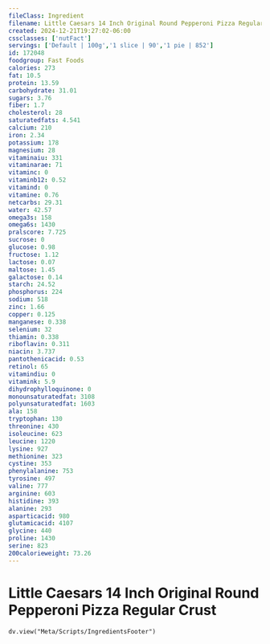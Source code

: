 ```yaml
---
fileClass: Ingredient
filename: Little Caesars 14 Inch Original Round Pepperoni Pizza Regular Crust
created: 2024-12-21T19:27:02-06:00
cssclasses: ['nutFact']
servings: ['Default | 100g','1 slice | 90','1 pie | 852']
id: 172048
foodgroup: Fast Foods
calories: 273
fat: 10.5
protein: 13.59
carbohydrate: 31.01
sugars: 3.76
fiber: 1.7
cholesterol: 28
saturatedfats: 4.541
calcium: 210
iron: 2.34
potassium: 178
magnesium: 28
vitaminaiu: 331
vitaminarae: 71
vitaminc: 0
vitaminb12: 0.52
vitamind: 0
vitamine: 0.76
netcarbs: 29.31
water: 42.57
omega3s: 158
omega6s: 1430
pralscore: 7.725
sucrose: 0
glucose: 0.98
fructose: 1.12
lactose: 0.07
maltose: 1.45
galactose: 0.14
starch: 24.52
phosphorus: 224
sodium: 518
zinc: 1.66
copper: 0.125
manganese: 0.338
selenium: 32
thiamin: 0.338
riboflavin: 0.311
niacin: 3.737
pantothenicacid: 0.53
retinol: 65
vitamindiu: 0
vitamink: 5.9
dihydrophylloquinone: 0
monounsaturatedfat: 3108
polyunsaturatedfat: 1603
ala: 158
tryptophan: 130
threonine: 430
isoleucine: 623
leucine: 1220
lysine: 927
methionine: 323
cystine: 353
phenylalanine: 753
tyrosine: 497
valine: 777
arginine: 603
histidine: 393
alanine: 293
asparticacid: 980
glutamicacid: 4107
glycine: 440
proline: 1430
serine: 823
200calorieweight: 73.26
---
```


# Little Caesars 14 Inch Original Round Pepperoni Pizza Regular Crust

```dataviewjs
dv.view("Meta/Scripts/IngredientsFooter")
```